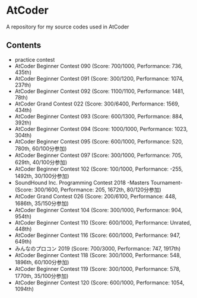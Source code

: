 # AtCoder

A repository for my source codes used in AtCoder

## Contents

- practice contest
- AtCoder Beginner Contest 090 (Score: 700/1000, Performance: 736, 435th)
- AtCoder Beginner Contest 091 (Score: 300/1200, Performance: 1074, 237th)
- AtCoder Beginner Contest 092 (Score: 1100/1100, Performance: 1481, 78th)
- AtCoder Grand Contest 022 (Score: 300/6400, Performance: 1569, 434th)
- AtCoder Beginner Contest 093 (Score: 600/1300, Performance: 884, 392th)
- AtCoder Beginner Contest 094 (Score: 1000/1000, Performance: 1023, 304th)
- AtCoder Beginner Contest 095 (Score: 600/1000, Performance: 520, 780th, 60/100分参加)
- AtCoder Beginner Contest 097 (Score: 300/1000, Performance: 705, 629th, 40/100分参加)
- AtCoder Beginner Contest 102 (Score: 100/1000, Performance: -255, 1492th, 30/100分参加)
- SoundHound Inc. Programming Contest 2018 -Masters Tournament- (Score: 300/1600, Performance: 205, 1672th, 80/120分参加)
- AtCoder Grand Contest 026 (Score: 200/6100, Performance: 448, 1686th, 35/150分参加)
- AtCoder Beginner Contest 104 (Score: 300/1000, Performance: 904, 954th)
- AtCoder Beginner Contest 110 (Score: 600/1000, Performance: Unrated, 448th)
- AtCoder Beginner Contest 116 (Score: 600/1000, Performance: 947, 649th)
- みんなのプロコン 2019 (Score: 700/3000, Performance: 747, 1917th)
- AtCoder Beginner Contest 118 (Score: 300/1000, Performance: 548, 1896th, 60/100分参加)
- AtCoder Beginner Contest 119 (Score: 300/1000, Performance: 578, 1770th, 35/100分参加)
- AtCoder Beginner Contest 120 (Score: 600/1000, Performance: 1054, 1094th)
